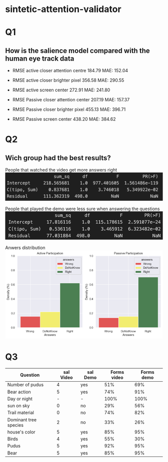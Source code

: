 # sintetic-attention-validator

# Q1

## How is the salience model compared with the human eye track data

- RMSE active closer attention centre 184.79 MAE: 152.04
- RMSE active closer brighter pixel 356.58 MAE: 290.55
- RMSE active screen center 272.91 MAE: 241.80

- RMSE Passive closer attention center 207.19 MAE: 157.37
- RMSE Passive closer brighter pixel 455.13 MAE: 396.71
- RMSE Passive screen center 438.20 MAE: 384.62

# Q2

## Wich group had the best results?

People that watched the video get more answers right
![ANOVA Right Answers](images/RightAns.png)

People that played the demo were less sure when answering the questions
![ANOVA dont know](images/DontKnow.png)

Anwers distribution
![graph](images/Answers.png)

# Q3

|Question             |sal Video|sal Demo|Forms video|Forms demo|
|---------------------|---------|--------|-----------|----------|
|Number of pudus      |4        |yes     |51%        |69%       |
|Bear action          |5        |yes     |74%        |91%       |
|Day or night         |-        |-       |100%       |100%      |
|sun on sky           |0        |no      |29%        |56%       |
|Trail material       |0        |no      |74%        |82%       |
|Dominant tree species|2        |no      |33%        |26%       |
|house's color        |5        |yes     |85%        |95%       |
|Birds                |4        |yes     |55%        |30%       |
|Pudus                |5        |yes     |92%        |95%       |
|Bear                 |5        |yes     |85%        |95%       |
